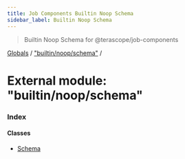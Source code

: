 ```yaml
---
title: Job Components Builtin Noop Schema
sidebar_label: Builtin Noop Schema
---
```


> Builtin Noop Schema for @terascope/job-components

[Globals](../overview.md) / ["builtin/noop/schema"](_builtin_noop_schema_.md) /

# External module: "builtin/noop/schema"

### Index

#### Classes

* [Schema](../classes/_builtin_noop_schema_.schema.md)
